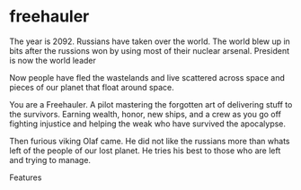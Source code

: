 freehauler
==========
The year is 2092. Russians have taken over the world.
The world blew up in bits after the russions won by using most of their nuclear arsenal. President is now the world leader

Now people have fled the wastelands and live scattered across space and pieces of our planet that float around space.

You are a Freehauler. A pilot mastering the forgotten art of delivering stuff to the survivors.
Earning wealth, honor, new ships, and a crew as you go off fighting injustice and helping the weak who have survived the apocalypse.



Then furious viking Olaf came. He did not like the russians more than whats left of the people of our lost planet. He tries his best to
those who are left and trying to manage.



Features